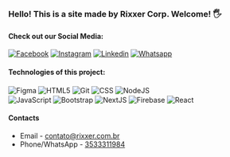 ### Hello! This is a site made by Rixxer Corp. Welcome! 🖐️

#### Check out our Social Media:

[![Facebook](https://img.shields.io/badge/Facebook-1877F2?style=for-the-badge&logo=facebook&logoColor=white)](https://www.facebook.com/rixxercorp)
[![Instagram](https://img.shields.io/badge/Instagram-E4405F?style=for-the-badge&logo=instagram&logoColor=white)](https://www.instagram.com/rixxercorp)
[![Linkedin](https://img.shields.io/badge/LinkedIn-0077B5?style=for-the-badge&logo=linkedin&logoColor=white)](https://www.linkedin.com/company/rixxercorp/)
[![Whatsapp](https://img.shields.io/badge/WhatsApp-25D366?style=for-the-badge&logo=whatsapp&logoColor=white)](https://wa.me/553533311984)

#### Technologies of this project:
<div style="display: inline_block">
    <img align="center" alt="Figma" src="https://img.shields.io/badge/Figma-F24E1E?style=for-the-badge&logo=figma&logoColor=white" >
    <img align="center" alt="HTML5" src="https://img.shields.io/badge/HTML5-E34F26?style=for-the-badge&logo=html5&logoColor=white" >
    <img align="center" alt="Git" src="https://img.shields.io/badge/GIT-E44C30?style=for-the-badge&logo=git&logoColor=white" >
    <img align="center" alt="CSS" src="https://img.shields.io/badge/CSS3-1572B6?style=for-the-badge&logo=css3&logoColor=white" >
    <img align="center" alt="NodeJS" src="https://img.shields.io/badge/Node.js-339933?style=for-the-badge&logo=nodedotjs&logoColor=white" >
  <br/>
    <img align="center" alt="JavaScript" src="https://img.shields.io/badge/JavaScript-F7DF1E?style=for-the-badge&logo=javascript&logoColor=black" >
    <img align="center" alt="Bootstrap" src="https://img.shields.io/badge/Bootstrap-563D7C?style=for-the-badge&logo=bootstrap&logoColor=white" >
    <img align="center" alt="NextJS" src="https://img.shields.io/badge/next.js-000000?style=for-the-badge&logo=nextdotjs&logoColor=white" >
    <img align="center" alt="Firebase" src="https://img.shields.io/badge/Firebase-F29D0C?style=for-the-badge&logo=firebase&logoColor=white" >
    <img align="center" alt="React" src="https://img.shields.io/badge/React-20232A?style=for-the-badge&logo=react&logoColor=61DAFB" >
  <br/>
</div>

#### Contacts
- Email - contato@rixxer.com.br<br/>
- Phone/WhatsApp - [3533311984](https://wa.me/553533311984)

